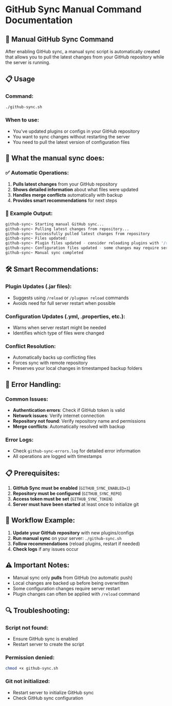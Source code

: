 # GitHub Sync Manual Command Documentation

## 🚀 Manual GitHub Sync Command

After enabling GitHub sync, a manual sync script is automatically created that allows you to pull the latest changes from your GitHub repository while the server is running.

## 📋 Usage

### Command:
```bash
./github-sync.sh
```

### When to use:
- You've updated plugins or configs in your GitHub repository
- You want to sync changes without restarting the server
- You need to pull the latest version of configuration files

## 🔄 What the manual sync does:

### ✅ **Automatic Operations:**
1. **Pulls latest changes** from your GitHub repository
2. **Shows detailed information** about what files were updated
3. **Handles merge conflicts** automatically with backup
4. **Provides smart recommendations** for next steps

### 📝 **Example Output:**
```bash
github-sync~ Starting manual GitHub sync...
github-sync~ Pulling latest changes from repository...
github-sync~ Successfully pulled latest changes from repository
github-sync~ Files updated:
github-sync~ Plugin files updated - consider reloading plugins with '/reload' or '/plugman reload'
github-sync~ Configuration files updated - some changes may require server restart
github-sync~ Manual sync completed
```

## 🛠️ **Smart Recommendations:**

### **Plugin Updates (.jar files):**
- Suggests using `/reload` or `/plugman reload` commands
- Avoids need for full server restart when possible

### **Configuration Updates (.yml, .properties, etc.):**
- Warns when server restart might be needed
- Identifies which type of files were changed

### **Conflict Resolution:**
- Automatically backs up conflicting files
- Forces sync with remote repository
- Preserves your local changes in timestamped backup folders

## 🔧 **Error Handling:**

### **Common Issues:**
- **Authentication errors**: Check if GitHub token is valid
- **Network issues**: Verify internet connection
- **Repository not found**: Verify repository name and permissions
- **Merge conflicts**: Automatically resolved with backup

### **Error Logs:**
- Check `github-sync-errors.log` for detailed error information
- All operations are logged with timestamps

## 📋 **Prerequisites:**

1. **GitHub Sync must be enabled** (`GITHUB_SYNC_ENABLED=1`)
2. **Repository must be configured** (`GITHUB_SYNC_REPO`)
3. **Access token must be set** (`GITHUB_SYNC_TOKEN`)
4. **Server must have been started** at least once to initialize git

## 🎯 **Workflow Example:**

1. **Update your GitHub repository** with new plugins/configs
2. **Run manual sync** on your server: `./github-sync.sh`
3. **Follow recommendations** (reload plugins, restart if needed)
4. **Check logs** if any issues occur

## ⚠️ **Important Notes:**

- Manual sync only **pulls** from GitHub (no automatic push)
- Local changes are backed up before being overwritten
- Some configuration changes require server restart
- Plugin changes can often be applied with `/reload` command

## 🔍 **Troubleshooting:**

### Script not found:
- Ensure GitHub sync is enabled
- Restart server to create the script

### Permission denied:
```bash
chmod +x github-sync.sh
```

### Git not initialized:
- Restart server to initialize GitHub sync
- Check GitHub sync configuration